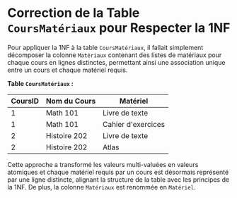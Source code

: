 # Correction de la Table `CoursMatériaux` pour Respecter la 1NF

Pour appliquer la 1NF à la table `CoursMatériaux`, il fallait simplement décomposer la colonne `Matériaux` contenant des listes de matériaux pour chaque cours en lignes distinctes, permettant ainsi une association unique entre un cours et chaque matériel requis.

**Table `CoursMatériaux` :**

| CoursID | Nom du Cours | Matériel           |
| ------- | ------------ | ------------------ |
| 1       | Math 101     | Livre de texte     |
| 1       | Math 101     | Cahier d'exercices |
| 2       | Histoire 202 | Livre de texte     |
| 2       | Histoire 202 | Atlas              |

Cette approche a transformé les valeurs multi-valuées en valeurs atomiques et chaque matériel requis par un cours est désormais représenté par une ligne distincte, alignant la structure de la table avec les principes de la 1NF. De plus, la colonne `Matériaux` est renommée en `Matériel`.